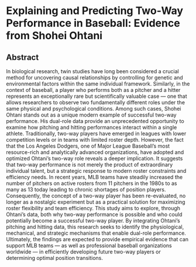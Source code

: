 # Explaining and Predicting Two-Way Performance in Baseball: Evidence from Shohei Ohtani
## Abstract
In biological research, twin studies have long been considered a crucial method for uncovering causal relationships by controlling for genetic and environmental factors within the same individual framework. Similarly, in the context of baseball, a player who performs both as a pitcher and a hitter represents an exceptionally rare but scientifically valuable case — one that allows researchers to observe two fundamentally different roles under the same physical and psychological conditions. Among such cases, Shohei Ohtani stands out as a unique modern example of successful two-way performance. His dual-role data provide an unprecedented opportunity to examine how pitching and hitting performances interact within a single athlete.
Traditionally, two-way players have emerged in leagues with lower competition levels or in teams with limited roster depth. However, the fact that the Los Angeles Dodgers, one of Major League Baseball’s most resource-rich and analytically advanced organizations, have adopted and optimized Ohtani’s two-way role reveals a deeper implication. It suggests that two-way performance is not merely the product of extraordinary individual talent, but a strategic response to modern roster constraints and efficiency needs.
In recent years, MLB teams have steadily increased the number of pitchers on active rosters from 11 pitchers in the 1980s to as many as 13 today leading to chronic shortages of position players. Consequently, the concept of a two-way player has been re-evaluated, no longer as a nostalgic experiment but as a practical solution for maximizing roster flexibility and team efficiency. This study aims to explore, through Ohtani’s data, both why two-way performance is possible and who could potentially become a successful two-way player.
By integrating Ohtani’s pitching and hitting data, this research seeks to identify the physiological, mechanical, and strategic mechanisms that enable dual-role performance. Ultimately, the findings are expected to provide empirical evidence that can support MLB teams — as well as professional baseball organizations worldwide — in efficiently developing future two-way players or determining optimal position transitions.
